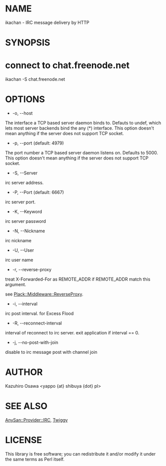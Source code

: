 # NAME

ikachan - IRC message delivery by HTTP

# SYNOPSIS

  # connect to chat.freenode.net
  ikachan -S chat.freenode.net

# OPTIONS

- -o, --host

The interface a TCP based server daemon binds to. Defauts to undef,
which lets most server backends bind the any (*) interface. This
option doesn't mean anything if the server does not support TCP
socket.

- -p, --port (default: 4979)

The port number a TCP based server daemon listens on. Defaults to
5000. This option doesn't mean anything if the server does not support
TCP socket.

- -S, --Server

irc server address.

- -P, --Port (default: 6667)

irc server port.

- -K, --Keyword

irc server password

- -N, --Nickname

irc nickname

- -U, --User

irc user name

- -r, --reverse-proxy

treat X-Forwarded-For as REMOTE_ADDR if REMOTE_ADDR match this argument.

see [Plack::Middleware::ReverseProxy](http://search.cpan.org/perldoc?Plack::Middleware::ReverseProxy).

- -i, --interval

irc post interval. for Excess Flood

- -R, --reconnect-interval

interval of reconnect to irc server.
exit application if interval == 0.

- -j, --no-post-with-join

disable to irc message post with channel join

# AUTHOR

Kazuhiro Osawa <yappo {at} shibuya {dot} pl>

# SEE ALSO

[AnySan::Provider::IRC](http://search.cpan.org/perldoc?AnySan::Provider::IRC), [Twiggy](http://search.cpan.org/perldoc?Twiggy)

# LICENSE

This library is free software; you can redistribute it and/or modify
it under the same terms as Perl itself.